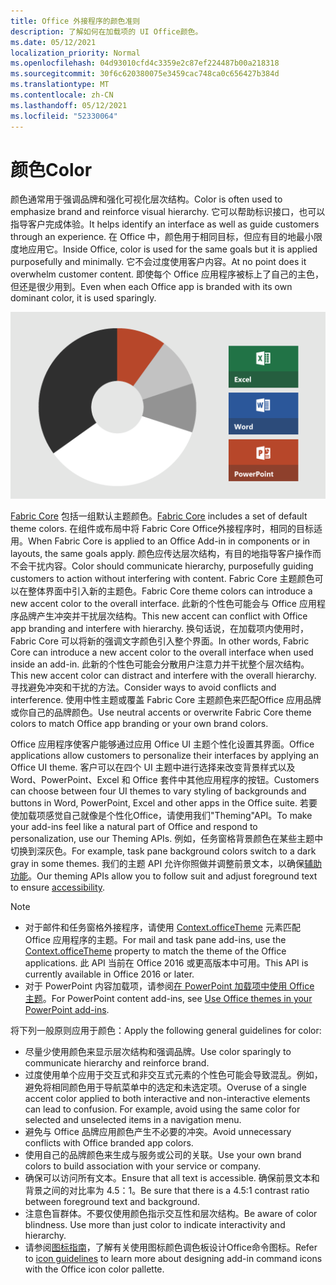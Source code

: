 ```yaml
---
title: Office 外接程序的颜色准则
description: 了解如何在加载项的 UI Office颜色。
ms.date: 05/12/2021
localization_priority: Normal
ms.openlocfilehash: 04d93010cfd4c3359e2c87ef224487b00a218318
ms.sourcegitcommit: 30f6c620380075e3459cac748ca0c656427b384d
ms.translationtype: MT
ms.contentlocale: zh-CN
ms.lasthandoff: 05/12/2021
ms.locfileid: "52330064"
---
```

# <a name="color"></a><span data-ttu-id="d1127-103">颜色</span><span class="sxs-lookup"><span data-stu-id="d1127-103">Color</span></span>

<span data-ttu-id="d1127-104">颜色通常用于强调品牌和强化可视化层次结构。</span><span class="sxs-lookup"><span data-stu-id="d1127-104">Color is often used to emphasize brand and reinforce visual hierarchy.</span></span> <span data-ttu-id="d1127-105">它可以帮助标识接口，也可以指导客户完成体验。</span><span class="sxs-lookup"><span data-stu-id="d1127-105">It helps identify an interface as well as guide customers through an experience.</span></span> <span data-ttu-id="d1127-106">在 Office 中，颜色用于相同目标，但应有目的地最小限度地应用它。</span><span class="sxs-lookup"><span data-stu-id="d1127-106">Inside Office, color is used for the same goals but it is applied purposefully and minimally.</span></span> <span data-ttu-id="d1127-107">它不会过度使用客户内容。</span><span class="sxs-lookup"><span data-stu-id="d1127-107">At no point does it overwhelm customer content.</span></span> <span data-ttu-id="d1127-108">即使每个 Office 应用程序被标上了自己的主色，但还是很少用到。</span><span class="sxs-lookup"><span data-stu-id="d1127-108">Even when each Office app is branded with its own dominant color, it is used sparingly.</span></span>

![显示 Office、Excel、Word 和 PowerPoint 的配色方案。](../images/office-addins-color-schemes.png)

<span data-ttu-id="d1127-112">[Fabric Core](fabric-core.md) 包括一组默认主题颜色。</span><span class="sxs-lookup"><span data-stu-id="d1127-112">[Fabric Core](fabric-core.md) includes a set of default theme colors.</span></span> <span data-ttu-id="d1127-113">在组件或布局中将 Fabric Core Office外接程序时，相同的目标适用。</span><span class="sxs-lookup"><span data-stu-id="d1127-113">When Fabric Core is applied to an Office Add-in in components or in layouts, the same goals apply.</span></span> <span data-ttu-id="d1127-114">颜色应传达层次结构，有目的地指导客户操作而不会干扰内容。</span><span class="sxs-lookup"><span data-stu-id="d1127-114">Color should communicate hierarchy, purposefully guiding customers to action without interfering with content.</span></span> <span data-ttu-id="d1127-115">Fabric Core 主题颜色可以在整体界面中引入新的主题色。</span><span class="sxs-lookup"><span data-stu-id="d1127-115">Fabric Core theme colors can introduce a new accent color to the overall interface.</span></span> <span data-ttu-id="d1127-116">此新的个性色可能会与 Office 应用程序品牌产生冲突并干扰层次结构。</span><span class="sxs-lookup"><span data-stu-id="d1127-116">This new accent can conflict with Office app branding and interfere with hierarchy.</span></span> <span data-ttu-id="d1127-117">换句话说，在加载项内使用时，Fabric Core 可以将新的强调文字颜色引入整个界面。</span><span class="sxs-lookup"><span data-stu-id="d1127-117">In other words, Fabric Core can introduce a new accent color to the overall interface when used inside an add-in.</span></span> <span data-ttu-id="d1127-118">此新的个性色可能会分散用户注意力并干扰整个层次结构。</span><span class="sxs-lookup"><span data-stu-id="d1127-118">This new accent color can distract and interfere with the overall hierarchy.</span></span> <span data-ttu-id="d1127-119">寻找避免冲突和干扰的方法。</span><span class="sxs-lookup"><span data-stu-id="d1127-119">Consider ways to avoid conflicts and interference.</span></span> <span data-ttu-id="d1127-120">使用中性主题或覆盖 Fabric Core 主题颜色来匹配Office 应用品牌或你自己的品牌颜色。</span><span class="sxs-lookup"><span data-stu-id="d1127-120">Use neutral accents or overwrite Fabric Core theme colors to match Office app branding or your own brand colors.</span></span>

<span data-ttu-id="d1127-121">Office 应用程序使客户能够通过应用 Office UI 主题个性化设置其界面。</span><span class="sxs-lookup"><span data-stu-id="d1127-121">Office applications allow customers to personalize their interfaces by applying an Office UI theme.</span></span> <span data-ttu-id="d1127-122">客户可以在四个 UI 主题中进行选择来改变背景样式以及 Word、PowerPoint、Excel 和 Office 套件中其他应用程序的按钮。</span><span class="sxs-lookup"><span data-stu-id="d1127-122">Customers can choose between four UI themes to vary styling of backgrounds and buttons in Word, PowerPoint, Excel and other apps in the Office suite.</span></span> <span data-ttu-id="d1127-123">若要使加载项感觉自己就像是个性化Office，请使用我们"Theming"API。</span><span class="sxs-lookup"><span data-stu-id="d1127-123">To make your add-ins feel like a natural part of Office and respond to personalization, use our Theming APIs.</span></span> <span data-ttu-id="d1127-124">例如，任务窗格背景颜色在某些主题中切换到深灰色。</span><span class="sxs-lookup"><span data-stu-id="d1127-124">For example, task pane background colors switch to a dark gray in some themes.</span></span> <span data-ttu-id="d1127-125">我们的主题 API 允许你照做并调整前景文本，以确保[辅助功能](../design/accessibility-guidelines.md)。</span><span class="sxs-lookup"><span data-stu-id="d1127-125">Our theming APIs allow you to follow suit and adjust foreground text to ensure [accessibility](../design/accessibility-guidelines.md).</span></span>

> [!NOTE]
> - <span data-ttu-id="d1127-126">对于邮件和任务窗格外接程序，请使用 [Context.officeTheme](/javascript/api/office/office.context) 元素匹配 Office 应用程序的主题。</span><span class="sxs-lookup"><span data-stu-id="d1127-126">For mail and task pane add-ins, use the [Context.officeTheme](/javascript/api/office/office.context) property to match the theme of the Office applications.</span></span> <span data-ttu-id="d1127-127">此 API 当前在 Office 2016 或更高版本中可用。</span><span class="sxs-lookup"><span data-stu-id="d1127-127">This API is currently available in Office 2016 or later.</span></span>
> - <span data-ttu-id="d1127-128">对于 PowerPoint 内容加载项，请参阅[在 PowerPoint 加载项中使用 Office 主题](../powerpoint/use-document-themes-in-your-powerpoint-add-ins.md)。</span><span class="sxs-lookup"><span data-stu-id="d1127-128">For PowerPoint content add-ins, see [Use Office themes in your PowerPoint add-ins](../powerpoint/use-document-themes-in-your-powerpoint-add-ins.md).</span></span>

<span data-ttu-id="d1127-129">将下列一般原则应用于颜色：</span><span class="sxs-lookup"><span data-stu-id="d1127-129">Apply the following general guidelines for color:</span></span>

- <span data-ttu-id="d1127-130">尽量少使用颜色来显示层次结构和强调品牌。</span><span class="sxs-lookup"><span data-stu-id="d1127-130">Use color sparingly to communicate hierarchy and reinforce brand.</span></span>
- <span data-ttu-id="d1127-p106">过度使用单个应用于交互式和非交互式元素的个性色可能会导致混乱。例如，避免将相同颜色用于导航菜单中的选定和未选定项。</span><span class="sxs-lookup"><span data-stu-id="d1127-p106">Overuse of a single accent color applied to both interactive and non-interactive elements can lead to confusion. For example, avoid using the same color for selected and unselected items in a navigation menu.</span></span>
- <span data-ttu-id="d1127-133">避免与 Office 品牌应用颜色产生不必要的冲突。</span><span class="sxs-lookup"><span data-stu-id="d1127-133">Avoid unnecessary conflicts with Office branded app colors.</span></span>
- <span data-ttu-id="d1127-134">使用自己的品牌颜色来生成与服务或公司的关联。</span><span class="sxs-lookup"><span data-stu-id="d1127-134">Use your own brand colors to build association with your service or company.</span></span>
- <span data-ttu-id="d1127-135">确保可以访问所有文本。</span><span class="sxs-lookup"><span data-stu-id="d1127-135">Ensure that all text is accessible.</span></span> <span data-ttu-id="d1127-136">确保前景文本和背景之间的对比率为 4.5：1。</span><span class="sxs-lookup"><span data-stu-id="d1127-136">Be sure that there is a 4.5:1 contrast ratio between foreground text and background.</span></span>
- <span data-ttu-id="d1127-p108">注意色盲群体。不要仅使用颜色指示交互性和层次结构。</span><span class="sxs-lookup"><span data-stu-id="d1127-p108">Be aware of color blindness. Use more than just color to indicate interactivity and hierarchy.</span></span>
- <span data-ttu-id="d1127-139">请参阅[图标指南](../design/add-in-icons.md)，了解有关使用图标颜色调色板设计Office命令图标。</span><span class="sxs-lookup"><span data-stu-id="d1127-139">Refer to [icon guidelines](../design/add-in-icons.md) to learn more about designing add-in command icons with the Office icon color pallette.</span></span>

